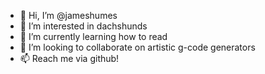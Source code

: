 - 👋 Hi, I’m @jameshumes
- 👀 I’m interested in dachshunds
- 🌱 I’m currently learning how to read
- 💞️ I’m looking to collaborate on artistic g-code generators
- 📫 Reach me via github!

<!---
jameshumes/jameshumes is a ✨ special ✨ repository because its `README.md` (this file) appears on your GitHub profile.
You can click the Preview link to take a look at your changes.
--->
